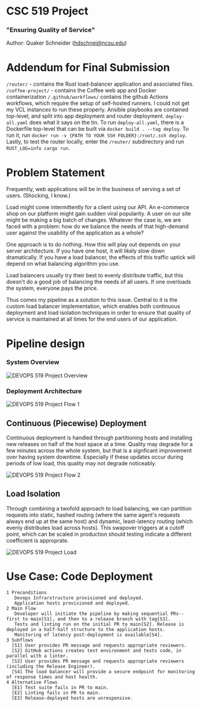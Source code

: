 # CSC 519 Project
### "Ensuring Quality of Service"
Author: Quaker Schneider (hdschnei@ncsu.edu)

# Addendum for Final Submission

`/router/` - contains the Rust load-balancer application and associated files.
`/coffee-project/` - contains the Coffee web app and Docker containerization
`/.github/workflows/` contains the github Actions workflows, which require the setup of self-hosted runners. I could not get my VCL instances to run these properly.
Ansible playbooks are contained top-level, and split into app deployment and router deployment. `deploy-all.yaml` does what it says on the tin.
To run `deploy-all.yaml`, there is a Dockerfile top-level that can be built via `docker build . --tag deploy`. To run it, run `docker run -v {PATH TO YOUR SSH FOLDER}:/root/.ssh deploy`.
Lastly, to test the router locally, enter the `/router/` subdirectory and run `RUST_LOG=info cargo run`.

# Problem Statement

Frequently, web applications will be in the business of serving a set of users. (Shocking, I know.)

Load might come intermittently for a client using our API. An e-commerce shop on our platform might gain sudden viral popularity. A user on our site might be making a big batch of changes. Whatever the case is, we are faced with a problem: how do we balance the needs of that high-demand user against the usability of the application as a whole?

One approach is to do nothing. How this will play out depends on your server architecture. If you have one host, it will likely slow down dramatically. If you have a load balancer, the effects of this traffic uptick will depend on what balancing algorithm you use.

Load balancers usually try their best to evenly distribute traffic, but this doesn't do a good job of balancing the needs of all users. If one overloads the system, everyone pays the price.

Thus comes my pipeline as a solution to this issue. Central to it is the custom load balancer implementation, which enables both continuous deployment and load isolation techniques in order to ensure that quality of service is maintained at all times for the end users of our application.

# Pipeline design
### System Overview
![DEVOPS 519 Project Overview](https://media.github.ncsu.edu/user/22132/files/59918f4b-02b6-4a24-a20c-b2e243068632)

### Deployment Architecture
![DEVOPS 519 Project Flow 1](https://media.github.ncsu.edu/user/22132/files/a6e82aad-9c7f-4f81-a066-4a858f0244ac)

## Continuous (Piecewise) Deployment
Continuous deployment is handled through partitioning hosts and installing new releases on half of the host space at a time. Quality may degrade for a few minutes across the whole system, but that is a signficant improvement over having system downtime. Especially if these updates occur during periods of low load, this quality may not degrade noticeably.

![DEVOPS 519 Project Flow 2](https://media.github.ncsu.edu/user/22132/files/5f0fa356-7319-4a49-a261-d0a0d3b36595)

## Load Isolation
Through combining a twofold approach to load balancing, we can partition requests into static, hashed routing (where the same agent's requests always end up at the same host) and dynamic, least-latency routing (which evenly distributes load across hosts). This swapover triggers at a cutoff point, which can be scaled in production should testing indicate a different coefficient is approprate.  

![DEVOPS 519 Project Load](https://media.github.ncsu.edu/user/22132/files/651ea569-063b-4a83-8c08-c1973c818097)

# Use Case: Code Deployment
```
1 Preconditions
   Devops Infrarstructure provisioned and deployed.
   Application hosts provisioned and deployed.
2 Main Flow
   Developer will initiate the pipeline by making sequential PRs--first to main[S1], and then to a release branch with tag[S3].  
   Tests and linting run on the initial PR to main[S2]. Release is deployed in a half-half structure to the application hosts. 
   Monitoring of latency post-deployment is available[S4].
3 Subflows
  [S1] User provides PR message and requests appropriate reviewers.
  [S2] GitHub actions creates test environment and tests code, in parallel with a linter.
  [S3] User provides PR message and requests appropriate reviewers (including the Release Engineer).
  [S4] The load balancer will provide a secure endpoint for monitoring of response times and host health.
4 Alternative Flows
  [E1] Test suite fails in PR to main.
  [E2] Linting fails in PR to main.
  [E3] Release-deployed hosts are unresponsive.
```
